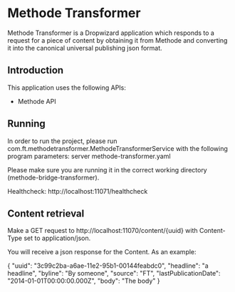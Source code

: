 # Methode Transformer
Methode Transformer is a Dropwizard application which responds to a request for a piece of content by 
obtaining it from Methode and converting it into the canonical universal publishing json format.

## Introduction
This application uses the following APIs:
 * Methode API

## Running
In order to run the project, please run com.ft.methodetransformer.MethodeTransformerService with the following program
parameters: server methode-transformer.yaml

Please make sure you are running it in the correct working directory (methode-bridge-transformer).

Healthcheck: http://localhost:11071/healthcheck

## Content retrieval
Make a GET request to http://localhost:11070/content/{uuid} with Content-Type set to application/json.

You will receive a json response for the Content. As an example:

{
"uuid": "3c99c2ba-a6ae-11e2-95b1-00144feabdc0",
"headline": "a headline",
"byline": "By someone",
"source": "FT",
"lastPublicationDate": "2014-01-01T00:00:00.000Z",
"body": "<body>The body</body>"
}



